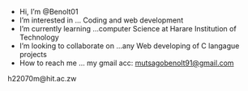 -  Hi, I’m @Benolt01
-  I’m interested in ... Coding and web development
-  I’m currently learning ...computer Science at Harare Institution of Technology
-  I’m looking to collaborate on ...any Web developing of C langague projects
-  How to reach me ... my gmail acc: mutsagobenolt91@gmail.com

<!---
Benolt01/Benolt01 is a ✨ special ✨ repository because its `README.md` (this file) appears on your GitHub profile.
You can click the Preview link to take a look at your changes.
--->  h22070m@hit.ac.zw
